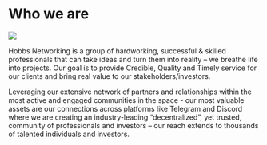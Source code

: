 # Who we are

![](.gitbook/assets/photo\_2021-10-25\_18-30-10.jpg)

Hobbs Networking is a group of hardworking, successful & skilled professionals that can take ideas and turn them into reality – we breathe life into projects. Our goal is to provide Credible, Quality and Timely service for our clients and bring real value to our stakeholders/investors.

Leveraging our extensive network of partners and relationships within the most active and engaged communities in the space - our most valuable assets are our connections across platforms like Telegram and Discord where we are creating an industry-leading “decentralized”, yet trusted, community of professionals and investors – our reach extends to thousands of talented individuals and investors.

